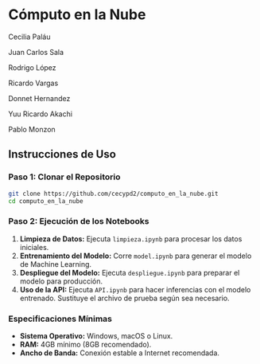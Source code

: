 # Cómputo en la Nube

Cecilia Paláu

Juan Carlos Sala

Rodrigo López

Ricardo Vargas 

Donnet Hernandez

Yuu Ricardo Akachi

Pablo Monzon

## Instrucciones de Uso

### Paso 1: Clonar el Repositorio
```bash
git clone https://github.com/cecypd2/computo_en_la_nube.git
cd computo_en_la_nube
```

### Paso 2: Ejecución de los Notebooks
1. **Limpieza de Datos:** Ejecuta `limpieza.ipynb` para procesar los datos iniciales.
2. **Entrenamiento del Modelo:** Corre `model.ipynb` para generar el modelo de Machine Learning.
3. **Despliegue del Modelo:** Ejecuta `despliegue.ipynb` para preparar el modelo para producción.
4. **Uso de la API:** Ejecuta `API.ipynb` para hacer inferencias con el modelo entrenado. Sustituye el archivo de prueba según sea necesario.

### Especificaciones Mínimas
- **Sistema Operativo:** Windows, macOS o Linux.
- **RAM:** 4GB mínimo (8GB recomendado).
- **Ancho de Banda:** Conexión estable a Internet recomendada.

